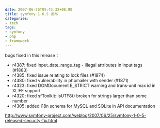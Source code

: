 ```yaml
---
date: 2007-06-26T09:45:32+08:00
title: symfony 1.0.5 发布
categories:
- tech
tags:
- symfony
- php
- framework
---
```

bugs fixed in this release：

* r4387: fixed input_date_range_tag - Illegal attributes in input tags (#1883)
* r4385: fixed issue relating to lock files (#1874)
* r4380: fixed vulnerability in phpmailer with sender (#1871)
* r4323: fixed DOMDocument E_STRICT warning and trans-unit max id in XLIFF support
* r4320: fixed sfToolkit::isUTF8() broken for strings larger than some number
* r4305: added i18n schema for MySQL and SQLite in API documentation

<http://www.symfony-project.com/weblog/2007/06/25/symfony-1-0-5-released-security-fix.html>
